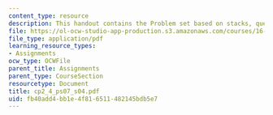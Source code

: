 ```yaml
---
content_type: resource
description: This handout contains the Problem set based on stacks, queues and palindrome.
file: https://ol-ocw-studio-app-production.s3.amazonaws.com/courses/16-01-unified-engineering-i-ii-iii-iv-fall-2005-spring-2006/fb40add4bb1e4f816511482145bdb5e7_cp2_4_ps07_s04.pdf
file_type: application/pdf
learning_resource_types:
- Assignments
ocw_type: OCWFile
parent_title: Assignments
parent_type: CourseSection
resourcetype: Document
title: cp2_4_ps07_s04.pdf
uid: fb40add4-bb1e-4f81-6511-482145bdb5e7
---
```

